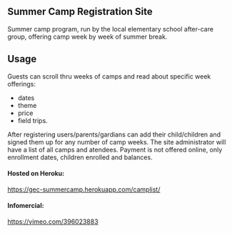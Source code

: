 ## Summer Camp Registration Site

Summer camp program, run by the local elementary school after-care group, offering camp week by week of summer break.

## Usage
Guests can scroll thru weeks of camps and read about specific week offerings: 
* dates
* theme
* price
* field trips.

After registering users/parents/gardians can add their child/children and signed them up for any number of camp weeks. 
The site administrator will have a list of all camps and atendees. Payment is not offered online, only enrollment dates, 
children enrolled and balances.

#### Hosted on Heroku:
https://gec-summercamp.herokuapp.com/camplist/

#### Infomercial:
https://vimeo.com/396023883
